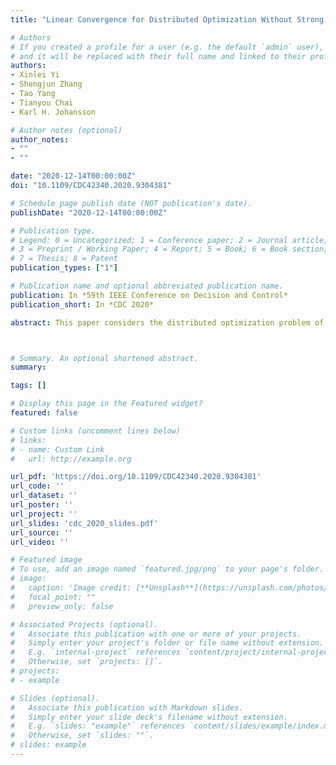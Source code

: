 ```yaml
---
title: "Linear Convergence for Distributed Optimization Without Strong Convexity"

# Authors
# If you created a profile for a user (e.g. the default `admin` user), write the username (folder name) here 
# and it will be replaced with their full name and linked to their profile.
authors:
- Xinlei Yi
- Shengjun Zhang
- Tao Yang
- Tianyou Chai
- Karl H. Johansson

# Author notes (optional)
author_notes:
- ""
- ""

date: "2020-12-14T00:00:00Z"
doi: "10.1109/CDC42340.2020.9304381"

# Schedule page publish date (NOT publication's date).
publishDate: "2020-12-14T00:00:00Z"

# Publication type.
# Legend: 0 = Uncategorized; 1 = Conference paper; 2 = Journal article;
# 3 = Preprint / Working Paper; 4 = Report; 5 = Book; 6 = Book section;
# 7 = Thesis; 8 = Patent
publication_types: ["1"]

# Publication name and optional abbreviated publication name.
publication: In *59th IEEE Conference on Decision and Control*
publication_short: In *CDC 2020*

abstract: This paper considers the distributed optimization problem of minimizing a global cost function formed by a sum of local smooth cost functions by using local information exchange. Various distributed optimization algorithms have been proposed for solving such a problem. A standard condition for proving the linear convergence for existing distributed algorithms is the strong convexity of the cost functions. However, the strong convexity may not hold for many practical applications, such as least squares and logistic regression.  In this paper, we propose a distributed primal-dual gradient descent algorithm and establish its linear convergence under the condition that the global cost function satisfies the Polyak-Lojasiewicz condition. This condition is weaker than strong convexity and the global minimizer is not necessarily unique. The theoretical result is illustrated by numerical simulations.



# Summary. An optional shortened abstract.
summary:

tags: []

# Display this page in the Featured widget?
featured: false

# Custom links (uncomment lines below)
# links:
# - name: Custom Link
#   url: http://example.org

url_pdf: 'https://doi.org/10.1109/CDC42340.2020.9304381'
url_code: ''
url_dataset: ''
url_poster: ''
url_project: ''
url_slides: 'cdc_2020_slides.pdf'
url_source: ''
url_video: ''

# Featured image
# To use, add an image named `featured.jpg/png` to your page's folder. 
# image:
#   caption: 'Image credit: [**Unsplash**](https://unsplash.com/photos/pLCdAaMFLTE)'
#   focal_point: ""
#   preview_only: false

# Associated Projects (optional).
#   Associate this publication with one or more of your projects.
#   Simply enter your project's folder or file name without extension.
#   E.g. `internal-project` references `content/project/internal-project/index.md`.
#   Otherwise, set `projects: []`.
# projects:
# - example

# Slides (optional).
#   Associate this publication with Markdown slides.
#   Simply enter your slide deck's filename without extension.
#   E.g. `slides: "example"` references `content/slides/example/index.md`.
#   Otherwise, set `slides: ""`.
# slides: example
---
```


<!-- {{% callout note %}}
Click the *Cite* button above to demo the feature to enable visitors to import publication metadata into their reference management software.
{{% /callout %}}

{{% callout note %}}
Create your slides in Markdown - click the *Slides* button to check out the example.
{{% /callout %}}

Supplementary notes can be added here, including [code, math, and images](https://wowchemy.com/docs/writing-markdown-latex/). -->
